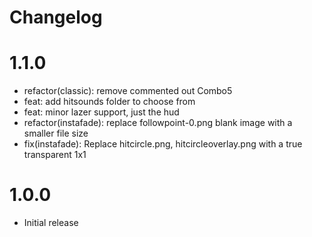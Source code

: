 # Changelog

# 1.1.0

- refactor(classic): remove commented out Combo5
- feat: add hitsounds folder to choose from
- feat: minor lazer support, just the hud
- refactor(instafade): replace followpoint-0.png blank image with a smaller file size
- fix(instafade): Replace hitcircle.png, hitcircleoverlay.png with a true transparent 1x1

# 1.0.0

- Initial release
